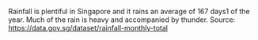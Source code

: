 Rainfall is plentiful in Singapore and it rains an average of 167 days1 of the year. Much of the rain is heavy and accompanied by thunder. 
Source: https://data.gov.sg/dataset/rainfall-monthly-total
